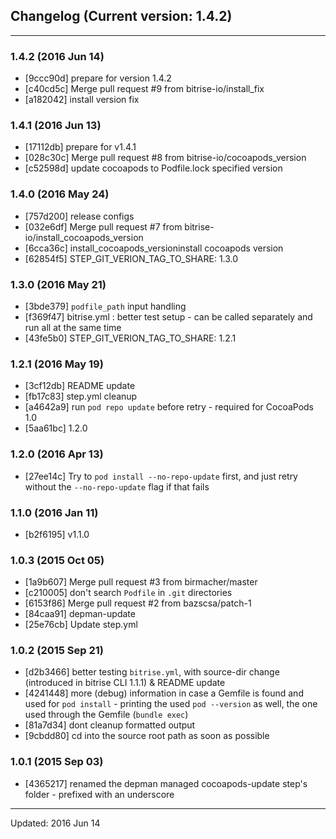 ## Changelog (Current version: 1.4.2)

-----------------

### 1.4.2 (2016 Jun 14)

* [9ccc90d] prepare for version 1.4.2
* [c40cd5c] Merge pull request #9 from bitrise-io/install_fix
* [a182042] install version fix

### 1.4.1 (2016 Jun 13)

* [17112db] prepare for v1.4.1
* [028c30c] Merge pull request #8 from bitrise-io/cocoapods_version
* [c52598d] update cocoapods to Podfile.lock specified version

### 1.4.0 (2016 May 24)

* [757d200] release configs
* [032e6df] Merge pull request #7 from bitrise-io/install_cocoapods_version
* [6cca36c] install_cocoapods_versioninstall cocoapods version
* [62854f5] STEP_GIT_VERION_TAG_TO_SHARE: 1.3.0

### 1.3.0 (2016 May 21)

* [3bde379] `podfile_path` input handling
* [f369f47] bitrise.yml : better test setup - can be called separately and run all at the same time
* [43fe5b0] STEP_GIT_VERION_TAG_TO_SHARE: 1.2.1

### 1.2.1 (2016 May 19)

* [3cf12db] README update
* [fb17c83] step.yml cleanup
* [a4642a9] run `pod repo update` before retry - required for CocoaPods 1.0
* [5aa61bc] 1.2.0

### 1.2.0 (2016 Apr 13)

* [27ee14c] Try to `pod install --no-repo-update` first, and just retry without the `--no-repo-update` flag if that fails

### 1.1.0 (2016 Jan 11)

* [b2f6195] v1.1.0

### 1.0.3 (2015 Oct 05)

* [1a9b607] Merge pull request #3 from birmacher/master
* [c210005] don't search `Podfile` in `.git` directories
* [6153f86] Merge pull request #2 from bazscsa/patch-1
* [84caa91] depman-update
* [25e76cb] Update step.yml

### 1.0.2 (2015 Sep 21)

* [d2b3466] better testing `bitrise.yml`, with source-dir change (introduced in bitrise CLI 1.1.1) & README update
* [4241448] more (debug) information in case a Gemfile is found and used for `pod install` - printing the used `pod --version` as well, the one used through the Gemfile (`bundle exec`)
* [81a7d34] dont cleanup formatted output
* [9cbdd80] cd into the source root path as soon as possible

### 1.0.1 (2015 Sep 03)

* [4365217] renamed the depman managed cocoapods-update step's folder - prefixed with an underscore

-----------------

Updated: 2016 Jun 14